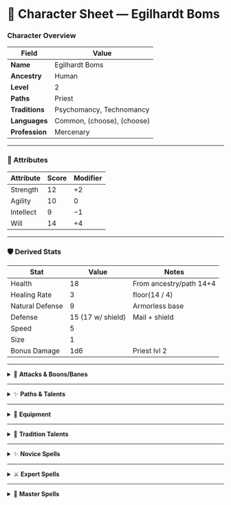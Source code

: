 # 🧙 Character Sheet — Egilhardt Boms

### Character Overview

| Field        | Value                    |
|-------------|---------------------------|
| **Name**    | Egilhardt Boms           |
| **Ancestry**| Human                    |
| **Level**   | 2                        |
| **Paths**   | Priest                   |
| **Traditions** | Psychomancy, Technomancy |
| **Languages** | Common, (choose), (choose) |
| **Profession** | Mercenary              |

---

### 🧍 Attributes

| Attribute | Score | Modifier |
|----------|-------|----------|
| Strength | 12    | +2       |
| Agility  | 10    | 0        |
| Intellect| 9     | −1       |
| Will     | 14    | +4       |

---

### 🛡️ Derived Stats

| Stat            | Value | Notes                                    |
|-----------------|-------|------------------------------------------|
| Health          | 18    | From ancestry/path 14+4                     |
| Healing Rate    | 3     | floor(14 / 4)                           |
| Natural Defense | 9     | Armorless base                          |
| Defense         | 15 (17 w/ shield) | Mail + shield               |
| Speed           | 5     |                                        |
| Size            | 1     |                                        |
| Bonus Damage | 1d6 | Priest lvl 2|
---

<details>
<summary>🎯 <strong>Attacks & Boons/Banes</strong></summary>

| Attack | Attribute | Boons | Damage | Notes |
|--------|-----------|-------|--------|-------|
| Melee (Multitool Axe) | Will | 1 | 3d6 | 2-Hand, Brutal, Large, Slow |
| Melee (Multitool Polearm) | Will | 1 | 3d6 | 2-Hand, Long, Slow |
| Melee (Multitool Flail) | Will | 1 | 2d6 | Bludgeoning, Disarming, Slow |
| Melee (Multitool Longsword) | Will | 1 | 2d6 | Slashing, Slow, Versatile |
| Ranged (Crossbow) | Agility | 0 | 2d6 | Brutal, Large, Reload, Range 20 |

**Boons:** —  
**Banes:** —

</details>

---

<details>
<summary>✨ <strong>Paths & Talents</strong></summary>

#### 🧬 Ancestry — Human
- **Ability Increases:** +1 to two different attributes

---

#### 🙏 Novice Path — Priest (Level 2)
- **Traditions Known:** Two
- **Novice Spells:** Two
- **Prayer (Reaction):** Use a reaction when you or a creature within 5 yd makes an attribute roll to grant 1 boon. Luck ends afterward.
- **Holy Symbol (Charges = Level; 1/round):**  
  - **Holy Smite:** On a successful attack, deal an extra 3d6 damage.  
  - **Holy Healing:** Heal yourself or one ally within 5 yd for 3d6.  
  - **Holy Denunciation:** Present your holy symbol; Will vs target’s Will (1 boon vs supernatural). On success, target becomes *Held* (luck ends).
- **Shared Recovery:**
  - You can use an action to heal half your damage total and enable one other creature within 5 yards to heal half their damage total. Once you use this talent, you lose access to it until after you rest.

---

#### ⚔️ Expert Path — — (Level —)
- *(Future)*

---

#### 🧠 Master Path — — (Level —)
- *(Future)*

</details>

---

<details>
<summary>🎒 <strong>Equipment</strong></summary>

| Name | Notes |
|------|----------------------------------|
| Multitool | See talent |
| Shield | +2 Defense when wielded (2 sp) |
| Toolkit | — |
| Tinderbox | — |
| Waterskin | — |
| Provisions | — |
| 5 Torches | — |
| Mail | Defense 15 (15 sp) |

</details>

---

<details>
<summary>🌟 <strong>Tradition Talents</strong></summary>

| Tradition | Talent Name | Type | Description |
|-----------|-------------|------|-------------|
| Psychomancy | Shielded Mind | Magical | If you are not injured and you lack the confused, controlled, stunned, and unconscious afflictions, you impose 1 bane on rolls against your Intellect and Will. |
| Technomancy | Ultimate Tool | Magical | You have a magical tool that acts as a toolkit. You can transform it into any tool or one-/two-handed weapon. It grants 1 boon on relevant rolls. If lost, it returns in 1 hour. |

📝 **Notes:**  
- Talents are gained automatically with the tradition.  
- You can use them freely; they are **not limited by casting amounts**.  
- Some scale at Expert or Master ranks.

</details>

---

<details>
<summary>✨ <strong>Novice Spells</strong></summary>

| Tradition | Spell | Casting | Time | Duration | Effect |
|-----------|-------|---------|------|----------|--------|
| Psychomancy | *Dancing Weapon* | 3 | Action | 1 min | The target weapon leaps into the air and hovers there. When you cast the spell and at the start of each of your turns if you lack the confused, controlled, stunned, and unconscious afflictions, you can move the target weapon up to 10 yards. If you move the target more than 10 yards away from you, the spell ends early and the weapon falls to the ground. You can attack with the target weapon as if you were holding it, but you use Will in place of the attribute you normally use and the attack deals an extra 2d6 damage. Finally, until the spell ends, the target counts as an off-hand weapon for the purpose of attacking with two weapons. |
| Psychomancy | Mental Stowaway | 1 | Action | 24 hr | Int vs target Will. On success, know location for 24h and can perceive from their body. Gain 1 boon vs them. |

</details>

---

<details>
<summary>⚔️ <strong>Expert Spells</strong></summary>

| Tradition | Spell | Casting | Time | Duration | Effect |
|-----------|-------|---------|------|----------|--------|
| Technomancy | Gizmo | 1 | Action | 8 hr | Create a device with two novice spells (full castings). Grants 1 boon on rolls while it has at least one casting left. |

</details>

---

<details>
<summary>🧠 <strong>Master Spells</strong></summary>

| Tradition | Spell | Casting | Time | Duration | Effect |
|-----------|-------|---------|------|----------|--------|
| — | — | — | — | — | — |

</details>
